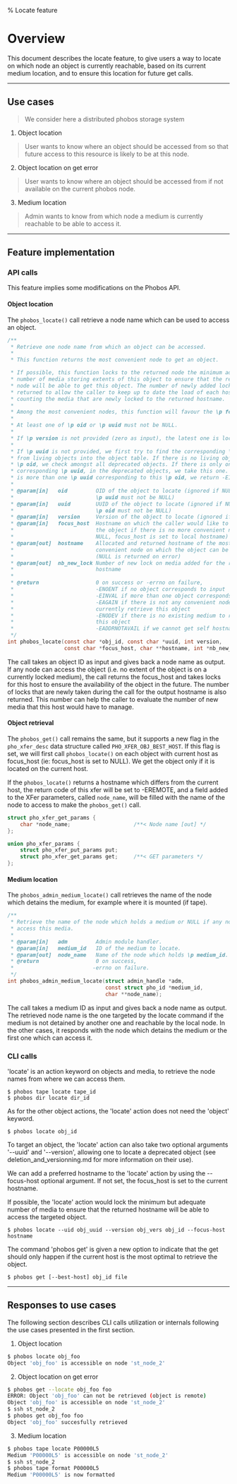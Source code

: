 % Locate feature

# Overview

This document describes the locate feature, to give users a way to locate on
which node an object is currently reachable, based on its current medium
location, and to ensure this location for future get calls.

---

## Use cases
> We consider here a distributed phobos storage system

1. Object location

> User wants to know where an object should be accessed from so that future
> access to this resource is likely to be at this node.

2. Object location on get error

> User wants to know where an object should be accessed from if not available on
> the current phobos node.

3. Medium location

> Admin wants to know from which node a medium is currently reachable to be able
> to access it.

---

## Feature implementation

### API calls
This feature implies some modifications on the Phobos API.

#### Object location
The `phobos_locate()` call retrieve a node name which can be used to access an
object.

```c
/**
 * Retrieve one node name from which an object can be accessed.
 *
 * This function returns the most convenient node to get an object.

 * If possible, this function locks to the returned node the minimum adequate
 * number of media storing extents of this object to ensure that the returned
 * node will be able to get this object. The number of newly added locks is also
 * returned to allow the caller to keep up to date the load of each host, by
 * counting the media that are newly locked to the returned hostname.
 *
 * Among the most convenient nodes, this function will favour the \p focus_host.
 *
 * At least one of \p oid or \p uuid must not be NULL.
 *
 * If \p version is not provided (zero as input), the latest one is located.
 *
 * If \p uuid is not provided, we first try to find the corresponding \p oid
 * from living objects into the object table. If there is no living object with
 * \p oid, we check amongst all deprecated objects. If there is only one
 * corresponding \p uuid, in the deprecated objects, we take this one. If there
 * is more than one \p uuid corresponding to this \p oid, we return -EINVAL.
 *
 * @param[in]   oid         OID of the object to locate (ignored if NULL and
 *                          \p uuid must not be NULL)
 * @param[in]   uuid        UUID of the object to locate (ignored if NULL and
 *                          \p oid must not be NULL)
 * @param[in]   version     Version of the object to locate (ignored if zero)
 * @param[in]   focus_host  Hostname on which the caller would like to access
 *                          the object if there is no more convenient node (if
 *                          NULL, focus_host is set to local hostname)
 * @param[out]  hostname    Allocated and returned hostname of the most
 *                          convenient node on which the object can be accessed
 *                          (NULL is returned on error)
 * @param[out]  nb_new_lock Number of new lock on media added for the returned
 *                          hostname
 *
 * @return                  0 on success or -errno on failure,
 *                          -ENOENT if no object corresponds to input
 *                          -EINVAL if more than one object corresponds to input
 *                          -EAGAIN if there is not any convenient node to
 *                          currently retrieve this object
 *                          -ENODEV if there is no existing medium to retrieve
 *                          this object
 *                          -EADDRNOTAVAIL if we cannot get self hostname
 */
int phobos_locate(const char *obj_id, const char *uuid, int version,
                  const char *focus_host, char **hostname, int *nb_new_lock);
```

The call takes an object ID as input and gives back a node name as output. If
any node can access the object (i.e. no extent of the object is on a currently
locked medium), the call returns the focus_host and takes locks for this host to
ensure the availability of the object in the future. The number of locks that
are newly taken during the call for the output hostname is also returned. This
number can help the caller to evaluate the number of new media that this host
would have to manage.

#### Object retrieval
The `phobos_get()` call remains the same, but it supports a new flag in the
`pho_xfer_desc` data structure called `PHO_XFER_OBJ_BEST_HOST`. If this flag is
set, we will first call `phobos_locate()` on each object with current host as
focus_host (ie: focus_host is set to NULL). We get the object only if it is
located on the current host.

If the `phobos_locate()` returns a hostname which differs from the current host,
the return code of this xfer will be set to -EREMOTE, and a field added to the
XFer parameters, called `node_name`, will be filled with the name of the node
to access to make the `phobos_get()` call.

```c
struct pho_xfer_get_params {
    char *node_name;                    /**< Node name [out] */
};

union pho_xfer_params {
    struct pho_xfer_put_params put;
    struct pho_xfer_get_params get;     /**< GET parameters */
};
```

#### Medium location
The `phobos_admin_medium_locate()` call retrieves the name of the node which
detains the medium, for example where it is mounted (if tape).

```c
/**
 * Retrieve the name of the node which holds a medium or NULL if any node can
 * access this media.
 *
 * @param[in]   adm         Admin module handler.
 * @param[in]   medium_id   ID of the medium to locate.
 * @param[out]  node_name   Name of the node which holds \p medium_id.
 * @return                  0 on success,
 *                         -errno on failure.
 */
int phobos_admin_medium_locate(struct admin_handle *adm,
                               const struct pho_id *medium_id,
                               char **node_name);
```

The call takes a medium ID as input and gives back a node name as output. The
retrieved node name is the one targeted by the locate command if the medium is
not detained by another one and reachable by the local node. In the other cases,
it responds with the node which detains the medium or the first one which can
access it.

### CLI calls
'locate' is an action keyword on objects and media, to retrieve the node names
from where we can access them.

```
$ phobos tape locate tape_id
$ phobos dir locate dir_id
```

As for the other object actions, the 'locate' action does not need the 'object'
keyword.

```
$ phobos locate obj_id
```

To target an object, the 'locate' action can also take two optional arguments
'--uuid' and '--version', allowing one to locate a deprecated object (see
deletion_and_versionning.md for more information on their use).

We can add a preferred hostname to the 'locate' action by using the --focus-host
optional argument. If not set, the focus_host is set to the current hostname.

If possible, the 'locate' action would lock the minimum but adequate number of
media to ensure that the returned hostname will be able to access the targeted
object.

```
$ phobos locate --uid obj_uuid --version obj_vers obj_id --focus-host hostname
```

The command 'phobos get' is given a new option to indicate that the get should
only happen if the current host is the most optimal to retrieve the object.

```
$ phobos get [--best-host] obj_id file
```

---

## Responses to use cases
The following section describes CLI calls utilization or internals following the
use cases presented in the first section.

1. Object location

```sh
$ phobos locate obj_foo
Object 'obj_foo' is accessible on node 'st_node_2'
```

2. Object location on get error

```sh
$ phobos get --locate obj_foo foo
ERROR: Object 'obj_foo' can not be retrieved (object is remote)
Object 'obj_foo' is accessible on node 'st_node_2'
$ ssh st_node_2
$ phobos get obj_foo foo
Object 'obj_foo' succesfully retrieved
```

3. Medium location

```sh
$ phobos tape locate P00000L5
Medium 'P00000L5' is accessible on node 'st_node_2'
$ ssh st_node_2
$ phobos tape format P00000L5
Medium 'P00000L5' is now formatted
```

